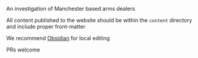 An investigation of Manchester based arms dealers

All content published to the website should be within the `content` directory and include proper front-matter

We recommend [Obsidian](https://obsidian.md/) for local editing

PRs welcome